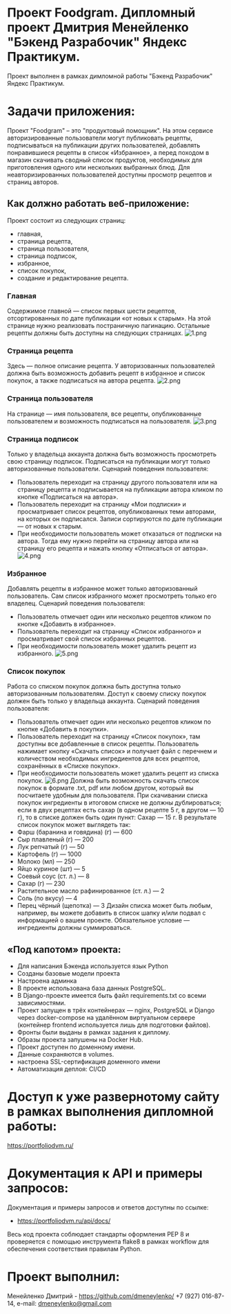 # Проект Foodgram. Дипломный проект Дмитрия Менейленко "Бэкенд Разрабочик" Яндекс Практикум.

Проект выполнен в рамках димломной работы "Бэкенд Разрабочик" Яндекс Практикум. 

# Задачи приложения:
Проект "Foodgram" – это "продуктовый помощник". На этом сервисе авторизированные пользователи могут публиковать рецепты, подписываться на публикации других пользователей, добавлять понравившиеся рецепты в список «Избранное», а перед походом в магазин скачивать сводный список продуктов, необходимых для приготовления одного или нескольких выбранных блюд. Для неавторизированных пользователей доступны просмотр рецептов и страниц авторов.

## Как должно работать веб-приложение:
Проект состоит из следующих страниц: 
- главная,
- страница рецепта,
- страница пользователя,
- страница подписок,
- избранное,
- список покупок,
- создание и редактирование рецепта.

### Главная
Содержимое главной — список первых шести рецептов, отсортированных по дате публикации «от новых к старым». На этой странице нужно реализовать постраничную пагинацию. Остальные рецепты должны быть доступны на следующих страницах.
![1.png](https://github.com/dmeneylenko/diplom/raw/master/diplom_img/1.png)

### Страница рецепта
Здесь — полное описание рецепта. У авторизованных пользователей должна быть возможность добавить рецепт в избранное и список покупок, а также подписаться на автора рецепта.
![2.png](https://github.com/dmeneylenko/diplom/raw/master/diplom_img/2.png)

### Страница пользователя
На странице — имя пользователя, все рецепты, опубликованные пользователем и возможность подписаться на пользователя.
![3.png](https://github.com/dmeneylenko/diplom/raw/master/diplom_img/3.png)

### Страница подписок
Только у владельца аккаунта должна быть возможность просмотреть свою страницу подписок. Подписаться на публикации могут только авторизованные пользователи.
Сценарий поведения пользователя:
- Пользователь переходит на страницу другого пользователя или на страницу рецепта и подписывается на публикации автора кликом по кнопке «Подписаться на автора».
- Пользователь переходит на страницу «Мои подписки» и просматривает список рецептов, опубликованных теми авторами, на которых он подписался. Записи сортируются по дате публикации — от новых к старым.
- При необходимости пользователь может отказаться от подписки на автора. Тогда ему нужно перейти на страницу автора или на страницу его рецепта и нажать кнопку «Отписаться от автора».
![4.png](https://github.com/dmeneylenko/diplom/raw/master/diplom_img/4.png)

### Избранное
Добавлять рецепты в избранное может только авторизованный пользователь. Сам список избранного может просмотреть только его владелец.
Сценарий поведения пользователя:
- Пользователь отмечает один или несколько рецептов кликом по кнопке «Добавить в избранное».
- Пользователь переходит на страницу «Список избранного» и просматривает свой список избранных рецептов.
- При необходимости пользователь может удалить рецепт из избранного.
![5.png](https://github.com/dmeneylenko/diplom/raw/master/diplom_img/5.png)

### Список покупок
Работа со списком покупок должна быть доступна только авторизованным пользователям. Доступ к своему списку покупок должен быть только у владельца аккаунта.
Сценарий поведения пользователя:
- Пользователь отмечает один или несколько рецептов кликом по кнопке «Добавить в покупки».
- Пользователь переходит на страницу «Список покупок», там доступны все добавленные в список рецепты. Пользователь нажимает кнопку «Скачать список» и получает файл с перечнем и количеством необходимых ингредиентов для всех рецептов, сохранённых в «Списке покупок».
- При необходимости пользователь может удалить рецепт из списка покупок.
![6.png](https://github.com/dmeneylenko/diplom/raw/master/diplom_img/6.png)
Должна быть возможность скачать список покупок в формате .txt, pdf или любом другом, который вы посчитаете удобным для пользователя. 
При скачивании списка покупок ингредиенты в итоговом списке не должны дублироваться; если в двух рецептах есть сахар (в одном рецепте 5 г, в другом — 10 г), то в списке должен быть один пункт: Сахар — 15 г.
В результате список покупок может выглядеть так:
- Фарш (баранина и говядина) (г) — 600
- Сыр плавленый (г) — 200
- Лук репчатый (г) — 50
- Картофель (г) — 1000
- Молоко (мл) — 250
- Яйцо куриное (шт) — 5
- Соевый соус (ст. л.) — 8
- Сахар (г) — 230
- Растительное масло рафинированное (ст. л.) — 2
- Соль (по вкусу) — 4
- Перец чёрный (щепотка) — 3
Дизайн списка может быть любым, например, вы можете добавить в список шапку и/или подвал с информацией о вашем проекте. Обязательное условие — ингредиенты должны суммироваться.

## «Под капотом» проекта:
- Для написания Бэкенда используется язык Python
- Созданы базовые модели проекта
- Настроена админка
- В проекте использована база данных PostgreSQL.
- В Django-проекте имеется быть файл requirements.txt со всеми зависимостями.
- Проект запущен в трёх контейнерах — nginx, PostgreSQL и Django через docker-compose на удалённом виртуальном сервере (контейнер frontend используется лишь для подготовки файлов). 
- Фронты были выданы в рамках задания к диплому.
- Образы проекта запушены на Docker Hub.
- Проект доступен по доменному имени.
- Данные сохраняются в volumes.
- настроена SSL-сертификация доменного имени
- Автоматизация деплоя: CI/CD

# Доступ к уже развернотому сайту в рамках выполнения дипломной работы:
https://portfoliodvm.ru/

# Документация к API и примеры запросов:
Документация и примеры запросов и ответов доступны по ссылке:
- https://portfoliodvm.ru/api/docs/


Весь код проекта соблюдает стандарты оформления PEP 8 и проверяется с помощью инструмента flake8 в рамках workflow для обеспечения соответствия правилам Python.

# Проект выполнил: 
Менейленко Дмитрий - https://github.com/dmeneylenko/
+7 (927) 016-87-14, e-mail: dmeneylenko@gmail.com
